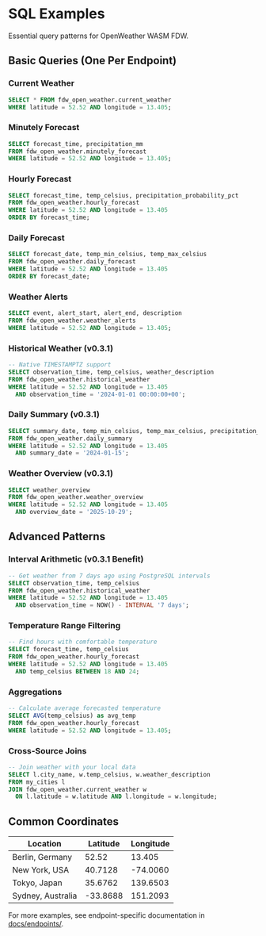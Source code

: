 # SQL Examples

Essential query patterns for OpenWeather WASM FDW.

## Basic Queries (One Per Endpoint)

### Current Weather
```sql
SELECT * FROM fdw_open_weather.current_weather
WHERE latitude = 52.52 AND longitude = 13.405;
```

### Minutely Forecast
```sql
SELECT forecast_time, precipitation_mm
FROM fdw_open_weather.minutely_forecast
WHERE latitude = 52.52 AND longitude = 13.405;
```

### Hourly Forecast
```sql
SELECT forecast_time, temp_celsius, precipitation_probability_pct
FROM fdw_open_weather.hourly_forecast
WHERE latitude = 52.52 AND longitude = 13.405
ORDER BY forecast_time;
```

### Daily Forecast
```sql
SELECT forecast_date, temp_min_celsius, temp_max_celsius
FROM fdw_open_weather.daily_forecast
WHERE latitude = 52.52 AND longitude = 13.405
ORDER BY forecast_date;
```

### Weather Alerts
```sql
SELECT event, alert_start, alert_end, description
FROM fdw_open_weather.weather_alerts
WHERE latitude = 52.52 AND longitude = 13.405;
```

### Historical Weather (v0.3.1)
```sql
-- Native TIMESTAMPTZ support
SELECT observation_time, temp_celsius, weather_description
FROM fdw_open_weather.historical_weather
WHERE latitude = 52.52 AND longitude = 13.405
  AND observation_time = '2024-01-01 00:00:00+00';
```

### Daily Summary (v0.3.1)
```sql
SELECT summary_date, temp_min_celsius, temp_max_celsius, precipitation_mm
FROM fdw_open_weather.daily_summary
WHERE latitude = 52.52 AND longitude = 13.405
  AND summary_date = '2024-01-15';
```

### Weather Overview (v0.3.1)
```sql
SELECT weather_overview
FROM fdw_open_weather.weather_overview
WHERE latitude = 52.52 AND longitude = 13.405
  AND overview_date = '2025-10-29';
```

## Advanced Patterns

### Interval Arithmetic (v0.3.1 Benefit)
```sql
-- Get weather from 7 days ago using PostgreSQL intervals
SELECT observation_time, temp_celsius
FROM fdw_open_weather.historical_weather
WHERE latitude = 52.52 AND longitude = 13.405
  AND observation_time = NOW() - INTERVAL '7 days';
```

### Temperature Range Filtering
```sql
-- Find hours with comfortable temperature
SELECT forecast_time, temp_celsius
FROM fdw_open_weather.hourly_forecast
WHERE latitude = 52.52 AND longitude = 13.405
  AND temp_celsius BETWEEN 18 AND 24;
```

### Aggregations
```sql
-- Calculate average forecasted temperature
SELECT AVG(temp_celsius) as avg_temp
FROM fdw_open_weather.hourly_forecast
WHERE latitude = 52.52 AND longitude = 13.405;
```

### Cross-Source Joins
```sql
-- Join weather with your local data
SELECT l.city_name, w.temp_celsius, w.weather_description
FROM my_cities l
JOIN fdw_open_weather.current_weather w
  ON l.latitude = w.latitude AND l.longitude = w.longitude;
```

## Common Coordinates

| Location | Latitude | Longitude |
|----------|----------|-----------|
| Berlin, Germany | 52.52 | 13.405 |
| New York, USA | 40.7128 | -74.0060 |
| Tokyo, Japan | 35.6762 | 139.6503 |
| Sydney, Australia | -33.8688 | 151.2093 |

For more examples, see endpoint-specific documentation in [docs/endpoints/](../endpoints/).
